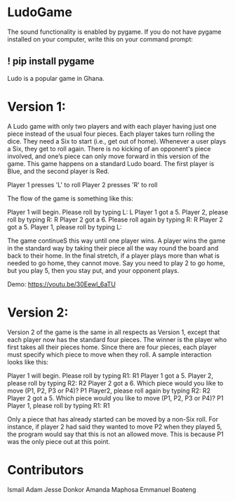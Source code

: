 # LudoGame

The sound functionality is enabled by pygame. If you do not have pygame installed on your computer, write this on your command prompt:
## ! pip install pygame

Ludo is a popular game in Ghana. 


# Version 1:

A Ludo game with only two players and with each player having just one piece instead of the usual four pieces. Each player takes turn rolling the dice. They need a Six to start (i.e., get out of home). Whenever a user plays a Six, they get to roll again. There is no kicking of an opponent's piece involved, and one’s piece can only move forward in this version of the game. This game happens on a standard Ludo board. The first player is Blue, and the second player is Red.

Player 1 presses 'L' to roll
Player 2 presses 'R' to roll

The flow of the game is something like this:

Player 1 will begin. Please roll by typing L:
L
Player 1 got a 5.
Player 2, please roll by typing R:
R
Player 2 got a 6. Please roll again by typing R:
R
Player 2 got a 5.
Player 1, please roll by typing L:

The game continueS this way until one player wins. A player wins the game in the standard way by taking their piece all the way round the board and back to their home. In the final stretch, if a player plays more than what is needed to go home, they cannot move. Say you need to play 2 to go home, but you play 5, then you stay put, and your opponent plays.

Demo: https://youtu.be/30Eewl_6aTU

# Version 2:

Version 2 of the game is the same in all respects as Version 1, except that each player now has the standard four pieces. The winner is the player who first takes all their pieces home. Since there are four pieces, each player must specify which piece to move when they roll. A sample interaction looks like this:

Player 1 will begin. Please roll by typing R1:
R1
Player 1 got a 5.
Player 2, please roll by typing R2:
R2
Player 2 got a 6. Which piece would you like to move (P1, P2, P3 or P4)?
P1
Player2, please roll again by typing R2:
R2
Player 2 got a 5. Which piece would you like to move (P1, P2, P3 or P4)?
P1
Player 1, please roll by typing R1:
R1


Only a piece that has already started can be moved by a non-Six roll. For instance, if player 2 had said they wanted to move P2 when they played 5, the program would say that this is not an allowed move. This is because P1 was the only piece out at this point.

# Contributors
Ismail Adam
Jesse Donkor
Amanda Maphosa
Emmanuel Boateng

